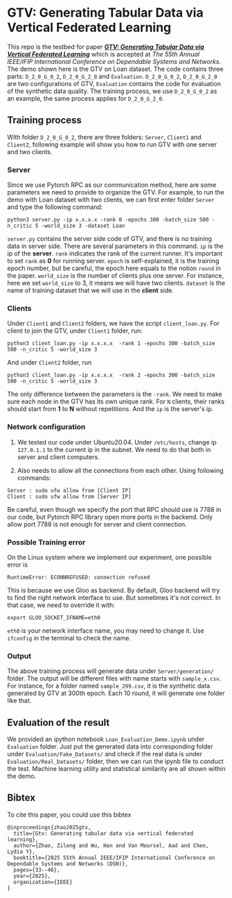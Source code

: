 # GTV: Generating Tabular Data via Vertical Federated Learning

This repo is the testbed for paper [***GTV: Generating Tabular Data via Vertical Federated Learning***]([https://www.google.com](https://arxiv.org/pdf/2302.01706v1)) which is accepted at *The 55th Annual IEEE/IFIP International Conference on Dependable Systems and Networks*. The demo shown here is the GTV on Loan dataset. The code contains three parts: `D_2_0_G_0_2`, `D_2_0_G_2_0` and `Evaluation`. `D_2_0_G_0_2`, `D_2_0_G_2_0` are two configurations of GTV, `Evaluation` contains the code for evaluation of the synthetic data quality. The training process, we use `D_2_0_G_0_2` as an example, the same process applies for `D_2_0_G_2_0`.


## Training process

With folder `D_2_0_G_0_2`, there are three folders: `Server`, `Client1` and `Client2`, following example will show you how to run GTV with one server and two clients.

### Server
Since we use Pytorch RPC as our communication method, here are some parameters we need to provide to organize the GTV. For example, to run the demo with Loan dataset with two clients, we can first enter folder `Server` and type the following command:
```
python3 server.py -ip x.x.x.x -rank 0 -epochs 300 -batch_size 500 -n_critic 5 -world_size 3 -dataset Loan
```
`server.py` contains the server side code of GTV, and there is no training data in server side. There are several parameters in this command. `ip` is the ip of the **server**. `rank` indicates the rank of the current runner. It's important to set `rank` as **0** for running server. `epoch` is self-explained, it is the training epoch number, but be careful, the epoch here equals to the notion `round` in the paper. `world_size` is the number of clients plus one server. For instance, here we set `world_size` to 3, it means we will have two clients. `dataset` is the name of training dataset that we will use in the **client** side.

### Clients
Under `Client1` and `Client2` folders, we have the script `client_loan.py`. For client to join the GTV, under `Client1` folder, run:
```
python3 client_loan.py -ip x.x.x.x  -rank 1 -epochs 300 -batch_size 500 -n_critic 5 -world_size 3
```
And under `Client2` folder, run
```
python3 client_loan.py -ip x.x.x.x  -rank 2 -epochs 300 -batch_size 500 -n_critic 5 -world_size 3
```
The only difference between the parameters is the `-rank`. We need to make sure each node in the GTV has its own unique rank. For `N` clients, their ranks should start from **1** to **N** without repetitions. And the `ip` is the server's ip.

### Network configuration
1. We tested our code under Ubuntu20.04. Under `/etc/hosts`, change ip `127.0.1.1` to the current ip in the subnet. We need to do that both in server and client computers.

2. Also needs to allow all the connections from each other. Using following commands:
```
Server : sudo ufw allow from [Client IP]
Client : sudo ufw allow from [Server IP]
```
Be careful, even though we specify the port that RPC should use is 7788 in our code, but Pytorch RPC library open more ports in the backend. Only allow port 7788 is not enough for server and client connection.
### Possible Training error
On the Linux system where we implement our experiment, one possible error is 
```
RuntimeError: ECONNREFUSED: connection refused
```
This is because we use Gloo as backend. By default, Gloo backend will try to find the right network interface to use. But sometimes it's not correct. In that case, we need to override it with:
```
export GLOO_SOCKET_IFNAME=eth0
```
`eth0` is your network interface name, you may need to change it. Use ```ifconfig``` in the terminal to check the name.


### Output
The above training process will generate data under  `Server/generation/` folder. The output will be different files with name starts with `sample_x.csv`. For instance, for a folder named `sample_299.csv`, it is the synthetic data generated by GTV at 300th epoch. Each 10 round, it will generate one folder like that.




## Evaluation of the result
We provided an ipython notebook `Loan_Evaluation_Demo.ipynb` under `Evaluation` folder. Just put the generated data into corresponding folder under `Evaluation/Fake_Datasets/` and check if the real data is under `Evaluation/Real_Datasets/` folder, then we can run the ipynb file to conduct the test. Machine learning utility and statistical similarity are all shown within the demo.

## Bibtex

To cite this paper, you could use this bibtex

```
@inproceedings{zhao2025gtv,
  title={Gtv: Generating tabular data via vertical federated learning},
  author={Zhao, Zilong and Wu, Han and Van Moorsel, Aad and Chen, Lydia Y},
  booktitle={2025 55th Annual IEEE/IFIP International Conference on Dependable Systems and Networks (DSN)},
  pages={33--46},
  year={2025},
  organization={IEEE}
}

```
